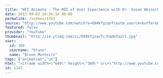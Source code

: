 ```yaml
---
title: "HFI Animate - The ROI of User Experience with Dr. Susan Weinschenk"
date: 2012-09-03 18:34:14 00:00
permalink: /videos/1343
source: "http://www.youtube.com/watch?v=O94kYyzqvTc&utm_source=buffer&buffer_share=116d0"
featured: false
provider: "YouTube"
thumbnail: "http://i4.ytimg.com/vi/O94kYyzqvTc/hqdefault.jpg"
user:
  id: 304
  username: "bruno"
  name: "Bruno Monteiro"
tags: ["animation","ux"]
html: "<iframe width=\"640\" height=\"360\" src=\"http://www.youtube.com/embed/O94kYyzqvTc?wmode=transparent&fs=1&feature=oembed\" frameborder=\"0\" allowfullscreen></iframe>"
id: 1343
---
```


